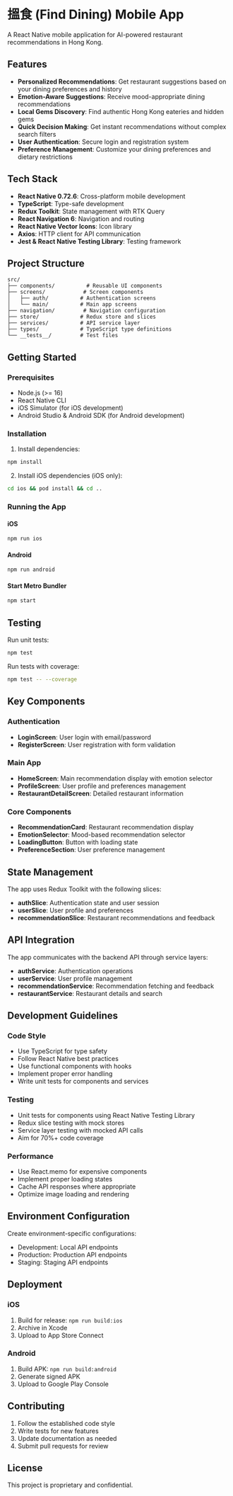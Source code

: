 # 搵食 (Find Dining) Mobile App

A React Native mobile application for AI-powered restaurant recommendations in Hong Kong.

## Features

- **Personalized Recommendations**: Get restaurant suggestions based on your dining preferences and history
- **Emotion-Aware Suggestions**: Receive mood-appropriate dining recommendations
- **Local Gems Discovery**: Find authentic Hong Kong eateries and hidden gems
- **Quick Decision Making**: Get instant recommendations without complex search filters
- **User Authentication**: Secure login and registration system
- **Preference Management**: Customize your dining preferences and dietary restrictions

## Tech Stack

- **React Native 0.72.6**: Cross-platform mobile development
- **TypeScript**: Type-safe development
- **Redux Toolkit**: State management with RTK Query
- **React Navigation 6**: Navigation and routing
- **React Native Vector Icons**: Icon library
- **Axios**: HTTP client for API communication
- **Jest & React Native Testing Library**: Testing framework

## Project Structure

```
src/
├── components/          # Reusable UI components
├── screens/            # Screen components
│   ├── auth/          # Authentication screens
│   └── main/          # Main app screens
├── navigation/         # Navigation configuration
├── store/             # Redux store and slices
├── services/          # API service layer
├── types/             # TypeScript type definitions
└── __tests__/         # Test files
```

## Getting Started

### Prerequisites

- Node.js (>= 16)
- React Native CLI
- iOS Simulator (for iOS development)
- Android Studio & Android SDK (for Android development)

### Installation

1. Install dependencies:
```bash
npm install
```

2. Install iOS dependencies (iOS only):
```bash
cd ios && pod install && cd ..
```

### Running the App

#### iOS
```bash
npm run ios
```

#### Android
```bash
npm run android
```

#### Start Metro Bundler
```bash
npm start
```

## Testing

Run unit tests:
```bash
npm test
```

Run tests with coverage:
```bash
npm test -- --coverage
```

## Key Components

### Authentication
- **LoginScreen**: User login with email/password
- **RegisterScreen**: User registration with form validation

### Main App
- **HomeScreen**: Main recommendation display with emotion selector
- **ProfileScreen**: User profile and preferences management
- **RestaurantDetailScreen**: Detailed restaurant information

### Core Components
- **RecommendationCard**: Restaurant recommendation display
- **EmotionSelector**: Mood-based recommendation selector
- **LoadingButton**: Button with loading state
- **PreferenceSection**: User preference management

## State Management

The app uses Redux Toolkit with the following slices:

- **authSlice**: Authentication state and user session
- **userSlice**: User profile and preferences
- **recommendationSlice**: Restaurant recommendations and feedback

## API Integration

The app communicates with the backend API through service layers:

- **authService**: Authentication operations
- **userService**: User profile management
- **recommendationService**: Recommendation fetching and feedback
- **restaurantService**: Restaurant details and search

## Development Guidelines

### Code Style
- Use TypeScript for type safety
- Follow React Native best practices
- Use functional components with hooks
- Implement proper error handling
- Write unit tests for components and services

### Testing
- Unit tests for components using React Native Testing Library
- Redux slice testing with mock stores
- Service layer testing with mocked API calls
- Aim for 70%+ code coverage

### Performance
- Use React.memo for expensive components
- Implement proper loading states
- Cache API responses where appropriate
- Optimize image loading and rendering

## Environment Configuration

Create environment-specific configurations:

- Development: Local API endpoints
- Production: Production API endpoints
- Staging: Staging API endpoints

## Deployment

### iOS
1. Build for release: `npm run build:ios`
2. Archive in Xcode
3. Upload to App Store Connect

### Android
1. Build APK: `npm run build:android`
2. Generate signed APK
3. Upload to Google Play Console

## Contributing

1. Follow the established code style
2. Write tests for new features
3. Update documentation as needed
4. Submit pull requests for review

## License

This project is proprietary and confidential.